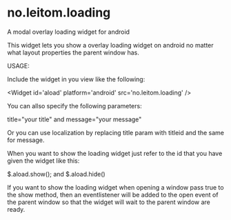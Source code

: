 no.leitom.loading
=================

A modal overlay loading widget for android

This widget lets you show a overlay loading widget on android no matter what layout properties the parent window has.

USAGE:

Include the widget in you view like the following:

\<Widget id='aload' platform='android' src='no.leitom.loading' /\>


You can allso specify the following parameters:

title="your title" and message="your message"

Or you can use localization by replacing title param with titleid and the same for message.

When you want to show the loading widget just refer to the id that you have given the widget like this:

$.aload.show(); and $.aload.hide()

If you want to show the loading widget when opening a window pass true to the show method, then an eventlistener will be added to the open event of the parent window so that the widget will wait to the parent window are ready.

